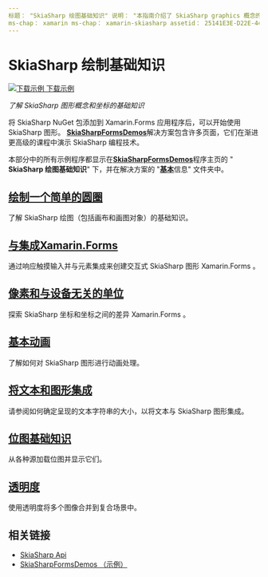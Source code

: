 ```yaml
---
标题： "SkiaSharp 绘图基础知识" 说明： "本指南介绍了 SkiaSharp graphics 概念的基础知识和 Xamarin.Forms 应用程序中的坐标。"
ms-chap： xamarin ms-chap： xamarin-skiasharp assetid： 25141E3E-D22E-44B1-A647-7E6FA0C9737B author： davidbritch： dabritch ms. 日期：03/10/2017： [ Xamarin.Forms ， Xamarin.Essentials ]
---
```


# <a name="skiasharp-drawing-basics"></a>SkiaSharp 绘制基础知识

[![下载示例](~/media/shared/download.png) 下载示例](https://docs.microsoft.com/samples/xamarin/xamarin-forms-samples/skiasharpforms-demos)

_了解 SkiaSharp 图形概念和坐标的基础知识_

将 SkiaSharp NuGet 包添加到 Xamarin.Forms 应用程序后，可以开始使用 SkiaSharp 图形。 [**SkiaSharpFormsDemos**](https://docs.microsoft.com/samples/xamarin/xamarin-forms-samples/skiasharpforms-demos)解决方案包含许多页面，它们在渐进更高级的课程中演示 SkiaSharp 编程技术。

本部分中的所有示例程序都显示在[**SkiaSharpFormsDemos**](https://docs.microsoft.com/samples/xamarin/xamarin-forms-samples/skiasharpforms-demos)程序主页的 " **SkiaSharp 绘图基础知识**" 下，并在解决方案的 "[**基本**](https://github.com/xamarin/xamarin-forms-samples/tree/master/SkiaSharpForms/Demos/Demos/SkiaSharpFormsDemos/Basics)信息" 文件夹中。

## <a name="drawing-a-simple-circle"></a>[绘制一个简单的圆圈](circle.md)

了解 SkiaSharp 绘图（包括画布和画图对象）的基础知识。

## <a name="integrating-with-xamarinformsintegrationmd"></a>[与集成Xamarin.Forms](integration.md)

通过响应触摸输入并与元素集成来创建交互式 SkiaSharp 图形 Xamarin.Forms 。

## <a name="pixels-and-device-independent-units"></a>[像素和与设备无关的单位](pixels.md)

探索 SkiaSharp 坐标和坐标之间的差异 Xamarin.Forms 。

## <a name="basic-animation"></a>[基本动画](animation.md)

了解如何对 SkiaSharp 图形进行动画处理。

## <a name="integrating-text-and-graphics"></a>[将文本和图形集成](text.md)

请参阅如何确定呈现的文本字符串的大小，以将文本与 SkiaSharp 图形集成。

## <a name="bitmap-basics"></a>[位图基础知识](bitmaps.md)

从各种源加载位图并显示它们。

## <a name="transparency"></a>[透明度](transparency.md)

使用透明度将多个图像合并到复合场景中。

## <a name="related-links"></a>相关链接

- [SkiaSharp Api](https://docs.microsoft.com/dotnet/api/skiasharp)
- [SkiaSharpFormsDemos （示例）](https://docs.microsoft.com/samples/xamarin/xamarin-forms-samples/skiasharpforms-demos)

